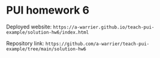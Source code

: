 # PUI homework 6

Deployed website: `https://a-warrier.github.io/teach-pui-example/solution-hw6/index.html`

Repository link: `https://github.com/a-warrier/teach-pui-example/tree/main/solution-hw6`
